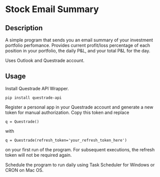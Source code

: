 # Stock Email Summary

## Description

A simple program that sends you an email summary of your investment portfolio perfomance. Provides current profit/loss percentage of each position in your portfolio, the daily P&L, and your total P&L for the day.

Uses Outlook and Questrade account.

## Usage

Install Questrade API Wrapper.

```
pip install questrade-api
```

Register a personal app in your Questrade account and generate a new token for manual authorization. Copy this token and replace

```
q = Questrade()
```

with

```
q = Questrade(refresh_token='your_refresh_token_here')
```

on your first run of the program. For subsequent executions, the refresh token will not be required again.

Schedule the program to run daily using Task Scheduler for Windows or CRON on Mac OS.


